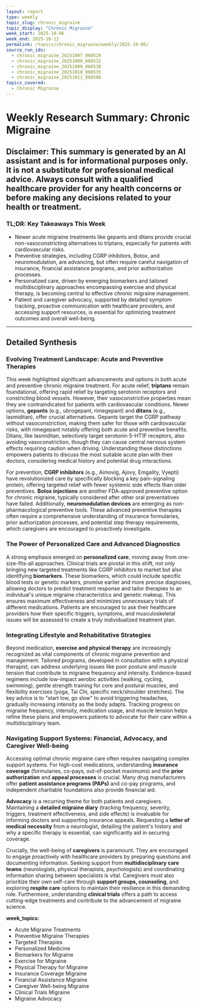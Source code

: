 ```yaml
---
layout: report
type: weekly
topic_slug: chronic_migraine
topic_display: "Chronic Migraine"
week_start: 2025-10-06
week_end: 2025-10-12
permalink: /topics/chronic_migraine/weekly/2025-10-06/
source_run_ids:
  - chronic_migraine_20251007_060529
  - chronic_migraine_20251008_060532
  - chronic_migraine_20251009_060538
  - chronic_migraine_20251010_060535
  - chronic_migraine_20251011_060506
topics_covered:
  - Chronic Migraine
---
```


# Weekly Research Summary: Chronic Migraine
**Disclaimer:** This summary is generated by an AI assistant and is for informational purposes only. It is not a substitute for professional medical advice. Always consult with a qualified healthcare provider for any health concerns or before making any decisions related to your health or treatment.
---
### **TL;DR: Key Takeaways This Week**
- Newer acute migraine treatments like gepants and ditans provide crucial non-vasoconstricting alternatives to triptans, especially for patients with cardiovascular risks.
- Preventive strategies, including CGRP inhibitors, Botox, and neuromodulation, are advancing, but often require careful navigation of insurance, financial assistance programs, and prior authorization processes.
- Personalized care, driven by emerging biomarkers and tailored multidisciplinary approaches encompassing exercise and physical therapy, is becoming central to effective chronic migraine management.
- Patient and caregiver advocacy, supported by detailed symptom tracking, proactive communication with healthcare providers, and accessing support resources, is essential for optimizing treatment outcomes and overall well-being.
---
## Detailed Synthesis

### Evolving Treatment Landscape: Acute and Preventive Therapies
This week highlighted significant advancements and options in both acute and preventive chronic migraine treatment. For acute relief, **triptans** remain foundational, offering rapid relief by targeting serotonin receptors and constricting blood vessels. However, their vasoconstrictive properties mean they are contraindicated for patients with cardiovascular conditions. Newer options, **gepants** (e.g., ubrogepant, rimegepant) and **ditans** (e.g., lasmiditan), offer crucial alternatives. Gepants target the CGRP pathway without vasoconstriction, making them safer for those with cardiovascular risks, with rimegepant notably offering both acute and preventive benefits. Ditans, like lasmiditan, selectively target serotonin 5-HT1F receptors, also avoiding vasoconstriction, though they can cause central nervous system effects requiring caution when driving. Understanding these distinctions empowers patients to discuss the most suitable acute plan with their doctors, considering medical history and potential drug interactions.

For prevention, **CGRP inhibitors** (e.g., Aimovig, Ajovy, Emgality, Vyepti) have revolutionized care by specifically blocking a key pain-signaling protein, offering targeted relief with fewer systemic side effects than older preventives. **Botox injections** are another FDA-approved preventive option for chronic migraine, typically considered after other oral preventatives have failed. Additionally, **neuromodulation devices** are emerging as non-pharmacological preventive tools. These advanced preventive therapies often require a comprehensive understanding of insurance formularies, prior authorization processes, and potential step therapy requirements, which caregivers are encouraged to proactively investigate.

### The Power of Personalized Care and Advanced Diagnostics
A strong emphasis emerged on **personalized care**, moving away from one-size-fits-all approaches. Clinical trials are pivotal in this shift, not only bringing new targeted treatments like CGRP inhibitors to market but also identifying **biomarkers**. These biomarkers, which could include specific blood tests or genetic markers, promise earlier and more precise diagnoses, allowing doctors to predict treatment response and tailor therapies to an individual's unique migraine characteristics and genetic makeup. This ensures maximum effectiveness and minimizes unnecessary trials of different medications. Patients are encouraged to ask their healthcare providers how their specific triggers, symptoms, and musculoskeletal issues will be assessed to create a truly individualized treatment plan.

### Integrating Lifestyle and Rehabilitative Strategies
Beyond medication, **exercise and physical therapy** are increasingly recognized as vital components of chronic migraine prevention and management. Tailored programs, developed in consultation with a physical therapist, can address underlying issues like poor posture and muscle tension that contribute to migraine frequency and intensity. Evidence-based regimens include low-impact aerobic activities (walking, cycling, swimming), gentle strength training for core and postural muscles, and flexibility exercises (yoga, Tai Chi, specific neck/shoulder stretches). The key advice is to "start low, go slow" to avoid triggering headaches, gradually increasing intensity as the body adapts. Tracking progress on migraine frequency, intensity, medication usage, and muscle tension helps refine these plans and empowers patients to advocate for their care within a multidisciplinary team.

### Navigating Support Systems: Financial, Advocacy, and Caregiver Well-being
Accessing optimal chronic migraine care often requires navigating complex support systems. For high-cost medications, understanding **insurance coverage** (formularies, co-pays, out-of-pocket maximums) and the **prior authorization** and **appeal processes** is crucial. Many drug manufacturers offer **patient assistance programs (PAPs)** and co-pay programs, and independent charitable foundations also provide financial aid.

**Advocacy** is a recurring theme for both patients and caregivers. Maintaining a **detailed migraine diary** (tracking frequency, severity, triggers, treatment effectiveness, and side effects) is invaluable for informing doctors and supporting insurance appeals. Requesting a **letter of medical necessity** from a neurologist, detailing the patient's history and why a specific therapy is essential, can significantly aid in securing coverage.

Crucially, the well-being of **caregivers** is paramount. They are encouraged to engage proactively with healthcare providers by preparing questions and documenting information. Seeking support from **multidisciplinary care teams** (neurologists, physical therapists, psychologists) and coordinating information sharing between specialists is vital. Caregivers must also prioritize their own self-care through **support groups, counseling**, and exploring **respite care** options to maintain their resilience in this demanding role. Furthermore, understanding **clinical trials** offers a path to access cutting-edge treatments and contribute to the advancement of migraine science.

**week_topics:**
- Acute Migraine Treatments
- Preventive Migraine Therapies
- Targeted Therapies
- Personalized Medicine
- Biomarkers for Migraine
- Exercise for Migraine
- Physical Therapy for Migraine
- Insurance Coverage Migraine
- Financial Assistance Migraine
- Caregiver Well-being Migraine
- Clinical Trials Migraine
- Migraine Advocacy
